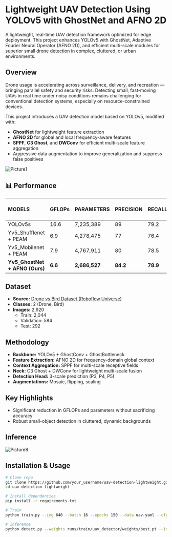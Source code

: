# Lightweight UAV Detection Using YOLOv5 with GhostNet and AFNO 2D

A lightweight, real-time UAV detection framework optimized for edge deployment. This project enhances YOLOv5 with GhostNet, Adaptive Fourier Neural Operator (AFNO 2D), and efficient multi-scale modules for superior small drone detection in complex, cluttered, or urban environments.

## Overview

Drone usage is accelerating across surveillance, delivery, and recreation — bringing parallel safety and security risks. Detecting small, fast-moving UAVs in real time under noisy conditions remains challenging for conventional detection systems, especially on resource-constrained devices.

This project introduces a UAV detection model based on YOLOv5, modified with:
- **GhostNet** for lightweight feature extraction
- **AFNO 2D** for global and local frequency-aware features
- **SPPF**, **C3 Ghost**, and **DWConv** for efficient multi-scale feature aggregation
- Aggressive data augmentation to improve generalization and suppress false positives

![Picture1](https://github.com/user-attachments/assets/3dd8768b-1c08-4a37-97ae-c0449f5ec79c)

## 📊 Performance

| MODELS                  | GFLOPs | PARAMETERS | PRECISION | RECALL | mAP 50 | mAP 50-95 | FPS |
|:------------------------|:--------|:-------------|:------------|:--------|:--------|:------------|:-----|
| YOLOv5s                  | 16.6    | 7,235,389     | 89         | 79.2    | 79     | 42.7       | 48  |
| Yv5_Shufflenet + PEAM    | 6.9     | 4,278,475     | 77         | 76.4    | 76     | 38.3       | 65  |
| Yv5_Mobilenet + PEAM     | 7.9     | 4,767,911     | 80         | 78.5    | 78     | 38.6       | 57  |
| **Yv5_GhostNet + AFNO (Ours)** | **6.6**     | **2,686,527**  | **84.2**     | **78.9**  | **80.4** | **42.8**     | **69** |

## Dataset

- **Source:** [Drone vs Bird Dataset (Roboflow Universe)](https://universe.roboflow.com/dam-tpuul/drone-vs-bird-lanzg)
- **Classes:** 2 (Drone, Bird)
- **Images:** 2,920  
  - Train: 2,044  
  - Validation: 584  
  - Test: 292  

## Methodology

- **Backbone:** YOLOv5 + GhostConv + GhostBottleneck  
- **Feature Extraction:** AFNO 2D for frequency-domain global context  
- **Context Aggregation:** SPPF for multi-scale receptive fields  
- **Neck:** C3 Ghost + DWConv for lightweight multi-scale fusion  
- **Detection Head:** 3-scale prediction (P3, P4, P5)  
- **Augmentations:** Mosaic, flipping, scaling  

## Key Highlights

- Significant reduction in GFLOPs and parameters without sacrificing accuracy
- Robust small-object detection in cluttered, dynamic backgrounds

## Inference

![Picture8](https://github.com/user-attachments/assets/3810df5b-1809-4632-ba7c-8c0db17021d6)

## Installation & Usage

```bash
# Clone repo
git clone https://github.com/your_username/uav-detection-lightweight.git
cd uav-detection-lightweight

# Install dependencies
pip install -r requirements.txt

# Train
python train.py --img 640 --batch 16 --epochs 150 --data uav.yaml --cfg models/yv5_ghostnet_afno.yaml --weights '' --name uav_detector

# Inference
python detect.py --weights runs/train/uav_detector/weights/best.pt --img 640 --source your_video_or_image_path



